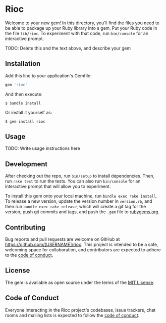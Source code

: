 # Rioc

Welcome to your new gem! In this directory, you'll find the files you need to be able to package up your Ruby library into a gem. Put your Ruby code in the file `lib/rioc`. To experiment with that code, run `bin/console` for an interactive prompt.

TODO: Delete this and the text above, and describe your gem

## Installation

Add this line to your application's Gemfile:

```ruby
gem 'rioc'
```

And then execute:

    $ bundle install

Or install it yourself as:

    $ gem install rioc

## Usage

TODO: Write usage instructions here

## Development

After checking out the repo, run `bin/setup` to install dependencies. Then, run `rake test` to run the tests. You can also run `bin/console` for an interactive prompt that will allow you to experiment.

To install this gem onto your local machine, run `bundle exec rake install`. To release a new version, update the version number in `version.rb`, and then run `bundle exec rake release`, which will create a git tag for the version, push git commits and tags, and push the `.gem` file to [rubygems.org](https://rubygems.org).

## Contributing

Bug reports and pull requests are welcome on GitHub at https://github.com/[USERNAME]/rioc. This project is intended to be a safe, welcoming space for collaboration, and contributors are expected to adhere to the [code of conduct](https://github.com/[USERNAME]/rioc/blob/master/CODE_OF_CONDUCT.md).


## License

The gem is available as open source under the terms of the [MIT License](https://opensource.org/licenses/MIT).

## Code of Conduct

Everyone interacting in the Rioc project's codebases, issue trackers, chat rooms and mailing lists is expected to follow the [code of conduct](https://github.com/[USERNAME]/rioc/blob/master/CODE_OF_CONDUCT.md).
